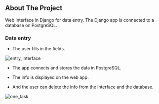 <!-- ABOUT THE PROJECT -->
## About The Project

Web interface in Django for data entry. The Django app is connected to a database on PostgreSQL.

### Data entry

* The user fills in the fields.

![entry_interface](https://user-images.githubusercontent.com/64886350/199634386-915619bf-ef82-4e89-b163-c748d8f9a9c6.png)

* The app connects and stores the data in PostgreSQL.

* The info is displayed on the web app.

* And the user can delete the info from the interface and the database.

![one_task](https://user-images.githubusercontent.com/64886350/199634650-c87eed81-91e5-44c5-a9d7-f4058f90d3e7.png)
